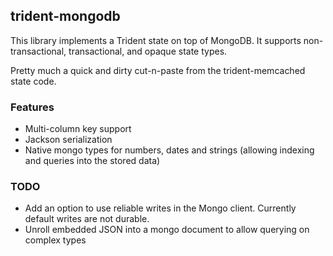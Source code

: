 ## trident-mongodb

This library implements a Trident state on top of MongoDB. It supports non-transactional, transactional, and opaque state types.

Pretty much a quick and dirty cut-n-paste from the trident-memcached state code.

### Features

* Multi-column key support
* Jackson serialization
* Native mongo types for numbers, dates and strings (allowing indexing and queries into the stored data)

### TODO

* Add an option to use reliable writes in the Mongo client. Currently default writes are not durable.
* Unroll embedded JSON into a mongo document to allow querying on complex types